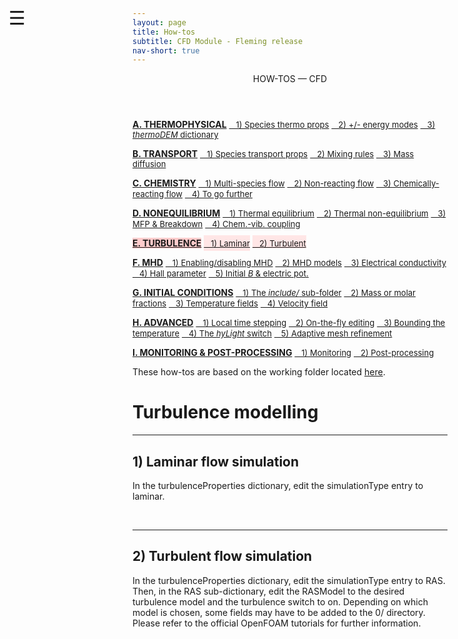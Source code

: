 ```yaml
---
layout: page
title: How-tos
subtitle: CFD Module - Fleming release
nav-short: true
---
```


<div id="mySidenav" class="sidenav">
  <a href="javascript:void(0)" class="closebtn" onclick="closeNav()"><i class='fa fa-times'></i></a>
  <header>HOW-TOS — CFD</header>
  <a href="https://hystrath.github.io/how-tos-cfd-fleming/how-tos-cfd-fleming-thermophysical/"><b>A. THERMOPHYSICAL</b></a>
  <a href="https://hystrath.github.io/how-tos-cfd-fleming/how-tos-cfd-fleming-thermophysical/#1-species-thermophysical-properties" style="padding-top:4px; padding-bottom:4px"><span style="font-size:13px">&nbsp;&nbsp; 1) Species thermo props</span></a>
  <a href="https://hystrath.github.io/how-tos-cfd-fleming/how-tos-cfd-fleming-thermophysical/#2-addingremoving-energy-modes" style="padding-top:4px; padding-bottom:4px"><span style="font-size:13px">&nbsp;&nbsp; 2) +/- energy modes</span></a>
  <a href="https://hystrath.github.io/how-tos-cfd-fleming/how-tos-cfd-fleming-thermophysical/#3-choosing-a-thermodem-dictionary" style="padding-top:4px"><span style="font-size:13px">&nbsp;&nbsp; 3) <i>thermoDEM</i> dictionary</span></a>

  <a href="https://hystrath.github.io/how-tos-cfd-fleming/how-tos-cfd-fleming-transport/"><b>B. TRANSPORT</b></a>
  <a href="https://hystrath.github.io/how-tos-cfd-fleming/how-tos-cfd-fleming-transport/#1-species-shear-viscosity-and-thermal-conductivity" style="padding-top:4px; padding-bottom:4px"><span style="font-size:13px">&nbsp;&nbsp; 1) Species transport props</span></a>
  <a href="https://hystrath.github.io/how-tos-cfd-fleming/how-tos-cfd-fleming-transport/#2-mixing-rules" style="padding-top:4px; padding-bottom:4px"><span style="font-size:13px">&nbsp;&nbsp; 2) Mixing rules</span></a>
  <a href="https://hystrath.github.io/how-tos-cfd-fleming/how-tos-cfd-fleming-transport/#3-mass-diffusion" style="padding-top:4px"><span style="font-size:13px">&nbsp;&nbsp; 3) Mass diffusion</span></a>

  <a href="https://hystrath.github.io/how-tos-cfd-fleming/how-tos-cfd-fleming-chemistry/"><b>C. CHEMISTRY</b></a>
  <a href="https://hystrath.github.io/how-tos-cfd-fleming/how-tos-cfd-fleming-chemistry/#1-multi-species-flow" style="padding-top:4px; padding-bottom:4px"><span style="font-size:13px">&nbsp;&nbsp; 1) Multi-species flow</span></a>
  <a href="https://hystrath.github.io/how-tos-cfd-fleming/how-tos-cfd-fleming-chemistry/#2-non-reacting-flow" style="padding-top:4px; padding-bottom:4px"><span style="font-size:13px">&nbsp;&nbsp; 2) Non-reacting flow</span></a>
  <a href="https://hystrath.github.io/how-tos-cfd-fleming/how-tos-cfd-fleming-chemistry/#3-chemically-reacting-flow" style="padding-top:4px; padding-bottom:4px"><span style="font-size:13px">&nbsp;&nbsp; 3) Chemically-reacting flow</span></a>
  <a href="https://hystrath.github.io/how-tos-cfd-fleming/how-tos-cfd-fleming-chemistry/#4-to-go-further-chemistry-vibration-coupling" style="padding-top:4px"><span style="font-size:13px">&nbsp;&nbsp; 4) To go further</span></a>
  
  <a href="https://hystrath.github.io/how-tos-cfd-fleming/how-tos-cfd-fleming-nonequilibrium/"><b>D. NONEQUILIBRIUM</b></a>
  <a href="https://hystrath.github.io/how-tos-cfd-fleming/how-tos-cfd-fleming-nonequilibrium/#1-thermal-equilibrium" style="padding-top:4px; padding-bottom:4px"><span style="font-size:13px">&nbsp;&nbsp; 1) Thermal equilibrium</span></a>
  <a href="https://hystrath.github.io/how-tos-cfd-fleming/how-tos-cfd-fleming-nonequilibrium/#2-thermal-non-equilibrium" style="padding-top:4px; padding-bottom:4px"><span style="font-size:13px">&nbsp;&nbsp; 2) Thermal non-equilibrium</span></a>
  <a href="https://hystrath.github.io/how-tos-cfd-fleming/how-tos-cfd-fleming-nonequilibrium/#3-mean-free-path-and-breakdown-parameter" style="padding-top:4px; padding-bottom:4px"><span style="font-size:13px">&nbsp;&nbsp; 3) MFP & Breakdown</span></a>
  <a href="https://hystrath.github.io/how-tos-cfd-fleming/how-tos-cfd-fleming-nonequilibrium/#4-chemistry-vibration-coupling" style="padding-top:4px"><span style="font-size:13px">&nbsp;&nbsp; 4) Chem.-vib. coupling</span></a>
  
  <a href="https://hystrath.github.io/how-tos-cfd-fleming/how-tos-cfd-fleming-turbulence/" style="background-color:#FFCCCC"><b>E. TURBULENCE</b></a>
  <a href="https://hystrath.github.io/how-tos-cfd-fleming/how-tos-cfd-fleming-turbulence/#1-laminar-flow-simulation" style="background-color:#FFE6E6; padding-top:4px; padding-bottom:4px"><span style="font-size:13px">&nbsp;&nbsp; 1) Laminar</span></a>
  <a href="https://hystrath.github.io/how-tos-cfd-fleming/how-tos-cfd-fleming-turbulence/#2-turbulent-flow-simulation" style="background-color:#FFE6E6; padding-top:4px"><span style="font-size:13px">&nbsp;&nbsp; 2) Turbulent</span></a>
  
  <a href="https://hystrath.github.io/how-tos-cfd-fleming/how-tos-cfd-fleming-mhd/"><b>F. MHD</b></a>
  <a href="https://hystrath.github.io/how-tos-cfd-fleming/how-tos-cfd-fleming-mhd/#1-enablingdisabling-mhd" style="padding-top:4px; padding-bottom:4px"><span style="font-size:13px">&nbsp;&nbsp; 1) Enabling/disabling MHD</span></a>
  <a href="https://hystrath.github.io/how-tos-cfd-fleming/how-tos-cfd-fleming-mhd/#2-mhd-models" style="padding-top:4px; padding-bottom:4px"><span style="font-size:13px">&nbsp;&nbsp; 2) MHD models</span></a>
  <a href="https://hystrath.github.io/how-tos-cfd-fleming/how-tos-cfd-fleming-mhd/#3-electrical-conductivity-models" style="padding-top:4px; padding-bottom:4px"><span style="font-size:13px">&nbsp;&nbsp; 3) Electrical conductivity</span></a>
  <a href="https://hystrath.github.io/how-tos-cfd-fleming/how-tos-cfd-fleming-mhd/#4-hall-parameter" style="padding-top:4px; padding-bottom:4px"><span style="font-size:13px">&nbsp;&nbsp; 4) Hall parameter</span></a>
  <a href="https://hystrath.github.io/how-tos-cfd-fleming/how-tos-cfd-fleming-mhd/#5-creation-of-an-initial-magnetic-field-and-electric-potential" style="padding-top:4px"><span style="font-size:13px">&nbsp;&nbsp; 5) Initial <i>B</i> & electric pot.</span></a>


  <a href="https://hystrath.github.io/how-tos-cfd-fleming/how-tos-cfd-fleming-initial-conditions/"><b>G. INITIAL CONDITIONS</b></a>
  <a href="https://hystrath.github.io/how-tos-cfd-fleming/how-tos-cfd-fleming-initial-conditions/#1-the-include-sub-folder" style="padding-top:4px; padding-bottom:4px"><span style="font-size:13px">&nbsp;&nbsp; 1) The <i>include/</i> sub-folder</span></a>
  <a href="https://hystrath.github.io/how-tos-cfd-fleming/how-tos-cfd-fleming-initial-conditions/#2-species-mass-or-molar-fractions" style="padding-top:4px; padding-bottom:4px"><span style="font-size:13px">&nbsp;&nbsp; 2) Mass or molar fractions</span></a>
  <a href="https://hystrath.github.io/how-tos-cfd-fleming/how-tos-cfd-fleming-initial-conditions/#3-temperature-fields" style="padding-top:4px; padding-bottom:4px"><span style="font-size:13px">&nbsp;&nbsp; 3) Temperature fields</span></a>
  <a href="https://hystrath.github.io/how-tos-cfd-fleming/how-tos-cfd-fleming-initial-conditions/#4-velocity-field" style="padding-top:4px"><span style="font-size:13px">&nbsp;&nbsp; 4) Velocity field</span></a>
  
  <a href="https://hystrath.github.io/how-tos-cfd-fleming/how-tos-cfd-fleming-advanced/"><b>H. ADVANCED</b></a>
  <a href="https://hystrath.github.io/how-tos-cfd-fleming/how-tos-cfd-fleming-advanced/#1-local-time-stepping" style="padding-top:4px; padding-bottom:4px"><span style="font-size:13px">&nbsp;&nbsp; 1) Local time stepping</span></a>
  <a href="https://hystrath.github.io/how-tos-cfd-fleming/how-tos-cfd-fleming-advanced/#2-on-the-fly-dictionary-editing" style="padding-top:4px; padding-bottom:4px"><span style="font-size:13px">&nbsp;&nbsp; 2) On-the-fly editing</span></a>
  <a href="https://hystrath.github.io/how-tos-cfd-fleming/how-tos-cfd-fleming-advanced/#3-bounding-the-temperature-field" style="padding-top:4px; padding-bottom:4px"><span style="font-size:13px">&nbsp;&nbsp; 3) Bounding the temperature</span></a>
  <a href="https://hystrath.github.io/how-tos-cfd-fleming/how-tos-cfd-fleming-advanced/#4-the-hylight-switch" style="padding-top:4px; padding-bottom:4px"><span style="font-size:13px">&nbsp;&nbsp; 4) The <i>hyLight</i> switch</span></a>
  <a href="https://hystrath.github.io/how-tos-cfd-fleming/how-tos-cfd-fleming-advanced/#5-adaptive-mesh-refinement" style="padding-top:4px"><span style="font-size:13px">&nbsp;&nbsp; 5) Adaptive mesh refinement</span></a>
  
  <a href="https://hystrath.github.io/how-tos-cfd-fleming/how-tos-cfd-fleming-monitoring-post-processing"><b>I. MONITORING & POST-PROCESSING</b></a>
  <a href="https://hystrath.github.io/how-tos-cfd-fleming/how-tos-cfd-fleming-monitoring-post-processing/#1-monitoring" style="padding-top:4px; padding-bottom:4px"><span style="font-size:13px">&nbsp;&nbsp; 1) Monitoring</span></a>
  <a href="https://hystrath.github.io/how-tos-cfd-fleming/how-tos-cfd-fleming-monitoring-post-processing/#2-post-processing" style="padding-top:4px"><span style="font-size:13px">&nbsp;&nbsp; 2) Post-processing</span></a>
</div>

<span style="position: fixed;font-size:30px;cursor:pointer; margin:0px; top:60px;left:30px;" onclick="reopenNav()">&#9776;</span>

<script>
function openNav() {
  document.getElementById("mySidenav").style.width = "225px";
  document.getElementById("mySidenav").style.transition = "0s";
  document.getElementById('mySidenav').scrollTop = "720";
}

function closeNav() {
  document.getElementById("mySidenav").style.width = "0px";
}

function reopenNav() {
  document.getElementById("mySidenav").style.width = "225px";
  document.getElementById("mySidenav").style.transition = "0.5s";
  document.getElementById('mySidenav').scrollTop = "720";
}

openNav()
</script>

These how-tos are based on the working folder located [here](https://github.com/vincentcasseau/hyStrath/tree/master/run/hyStrath/hy2Foam/genericCase).  

# Turbulence modelling

---
## 1) Laminar flow simulation 
  
In the <dict>turbulenceProperties</dict> dictionary, edit the <dictkey>simulationType</dictkey> entry to <dictval>laminar</dictval>.

<br>

---
## 2) Turbulent flow simulation

In the <dict>turbulenceProperties</dict> dictionary, edit the <dictkey>simulationType</dictkey> entry to <dictval>RAS</dictval>.  
Then, in the <subdict>RAS</subdict> sub-dictionary, edit the <dictkey>RASModel</dictkey> to the desired turbulence model and the <dictkey>turbulence</dictkey> switch to <dictval>on</dictval>. Depending on which model is chosen, some fields may have to be added to the <dirname>0/</dirname> directory. Please refer to the official OpenFOAM tutorials for further information.
